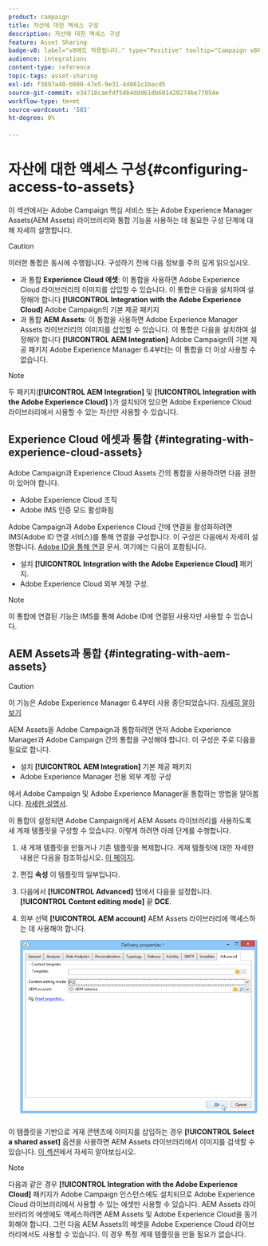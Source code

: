 ```yaml
---
product: campaign
title: 자산에 대한 액세스 구성
description: 자산에 대한 액세스 구성
feature: Asset Sharing
badge-v8: label="v8에도 적용됩니다." type="Positive" tooltip="Campaign v8에도 적용됩니다."
audience: integrations
content-type: reference
topic-tags: asset-sharing
exl-id: f3897a40-b080-47e5-9e31-4d861c1bacd5
source-git-commit: e34718caefdf5db4ddd61db601420274be77054e
workflow-type: tm+mt
source-wordcount: '503'
ht-degree: 0%

---
```


# 자산에 대한 액세스 구성{#configuring-access-to-assets}



이 섹션에서는 Adobe Campaign 핵심 서비스 또는 Adobe Experience Manager Assets(AEM Assets) 라이브러리와 통합 기능을 사용하는 데 필요한 구성 단계에 대해 자세히 설명합니다.

>[!CAUTION]
>
>이러한 통합은 동시에 수행됩니다. 구성하기 전에 다음 정보를 주의 깊게 읽으십시오.

* 과 통합 **Experience Cloud 에셋**: 이 통합을 사용하면 Adobe Experience Cloud 라이브러리의 이미지를 삽입할 수 있습니다. 이 통합은 다음을 설치하여 설정해야 합니다 **[!UICONTROL Integration with the Adobe Experience Cloud]** Adobe Campaign의 기본 제공 패키지
* 과 통합 **AEM Assets**: 이 통합을 사용하면 Adobe Experience Manager Assets 라이브러리의 이미지를 삽입할 수 있습니다. 이 통합은 다음을 설치하여 설정해야 합니다 **[!UICONTROL AEM Integration]** Adobe Campaign의 기본 제공 패키지 Adobe Experience Manager 6.4부터는 이 통합을 더 이상 사용할 수 없습니다.

>[!NOTE]
>
>두 패키지(**[!UICONTROL AEM Integration]** 및 **[!UICONTROL Integration with the Adobe Experience Cloud]** )가 설치되어 있으면 Adobe Experience Cloud 라이브러리에서 사용할 수 있는 자산만 사용할 수 있습니다.

## Experience Cloud 에셋과 통합 {#integrating-with-experience-cloud-assets}

Adobe Campaign과 Experience Cloud Assets 간의 통합을 사용하려면 다음 권한이 있어야 합니다.

* Adobe Experience Cloud 조직
* Adobe IMS 인증 모드 활성화됨

Adobe Campaign과 Adobe Experience Cloud 간에 연결을 활성화하려면 IMS(Adobe ID 연결 서비스)를 통해 연결을 구성합니다. 이 구성은 다음에서 자세히 설명합니다. [Adobe ID을 통해 연결](../../integrations/using/about-adobe-id.md) 문서. 여기에는 다음이 포함됩니다.

* 설치 **[!UICONTROL Integration with the Adobe Experience Cloud]** 패키지.
* Adobe Experience Cloud 외부 계정 구성.

>[!NOTE]
>
>이 통합에 연결된 기능은 IMS를 통해 Adobe ID에 연결된 사용자만 사용할 수 있습니다.

## AEM Assets과 통합 {#integrating-with-aem-assets}


>[!CAUTION]
>
>이 기능은 Adobe Experience Manager 6.4부터 사용 중단되었습니다. [자세히 알아보기](https://experienceleague.adobe.com/docs/experience-manager-64/release-notes/deprecated-removed-features.html#removed-features)

AEM Assets을 Adobe Campaign과 통합하려면 먼저 Adobe Experience Manager과 Adobe Campaign 간의 통합을 구성해야 합니다. 이 구성은 주로 다음을 필요로 합니다.

* 설치 **[!UICONTROL AEM Integration]** 기본 제공 패키지
* Adobe Experience Manager 전용 외부 계정 구성

에서 Adobe Campaign 및 Adobe Experience Manager을 통합하는 방법을 알아봅니다. [자세한 설명서](../../integrations/using/about-adobe-experience-manager.md).

이 통합이 설정되면 Adobe Campaign에서 AEM Assets 라이브러리를 사용하도록 새 게재 템플릿을 구성할 수 있습니다. 이렇게 하려면 아래 단계를 수행합니다.

1. 새 게재 템플릿을 만들거나 기존 템플릿을 복제합니다. 게재 템플릿에 대한 자세한 내용은 다음을 참조하십시오. [이 페이지](../../delivery/using/about-templates.md).
1. 편집 **속성** 이 템플릿의 일부입니다.
1. 다음에서 **[!UICONTROL Advanced]** 탭에서 다음을 설정합니다. **[!UICONTROL Content editing mode]** 끝 **DCE**.
1. 외부 선택 **[!UICONTROL AEM account]** AEM Assets 라이브러리에 액세스하는 데 사용해야 합니다.

   ![](assets/dam_aem_assets1.png)

이 템플릿을 기반으로 게재 콘텐츠에 이미지를 삽입하는 경우 **[!UICONTROL Select a shared asset]** 옵션을 사용하면 AEM Assets 라이브러리에서 이미지를 검색할 수 있습니다. [이 섹션](../../integrations/using/inserting-a-shared-asset.md)에서 자세히 알아보십시오.

>[!NOTE]
>
>다음과 같은 경우 **[!UICONTROL Integration with the Adobe Experience Cloud]** 패키지가 Adobe Campaign 인스턴스에도 설치되므로 Adobe Experience Cloud 라이브러리에서 사용할 수 있는 에셋만 사용할 수 있습니다. AEM Assets 라이브러리의 에셋에도 액세스하려면 AEM Assets 및 Adobe Experience Cloud을 동기화해야 합니다. 그런 다음 AEM Assets의 에셋을 Adobe Experience Cloud 라이브러리에서도 사용할 수 있습니다. 이 경우 특정 게재 템플릿을 만들 필요가 없습니다.
